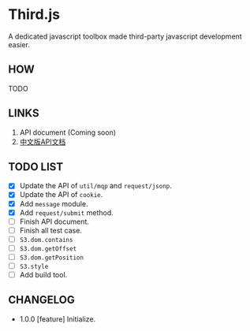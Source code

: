 # Third.js

A dedicated javascript toolbox made third-party javascript development easier.

## HOW

TODO

## LINKS

1. API document (Coming soon)
2. [中文版API文档](https://0067ed.github.io/third.js/zh-CN/api.html)

## TODO LIST

- [x] Update the API of `util/mqp` and `request/jsonp`.
- [x] Update the API of `cookie`.
- [x] Add `message` module.
- [x] Add `request/submit` method.
- [ ] Finish API document.
- [ ] Finish all test case.
- [ ] `S3.dom.contains`
- [ ] `S3.dom.getOffset`
- [ ] `S3.dom.getPosition`
- [ ] `S3.style`
- [ ] Add build tool.

## CHANGELOG

- 1.0.0 [feature] Initialize.
